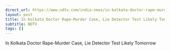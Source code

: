 ```yaml
---
direct_url: https://www.ndtv.com/india-news/in-kolkata-doctor-rape-murder-case-lie-detector-test-likely-tomorrow-6370757
layout: post
title: In Kolkata Doctor Rape-Murder Case, Lie Detector Test Likely Tomorrow
subtitle: NDTV
tags: []
---
```


In Kolkata Doctor Rape-Murder Case, Lie Detector Test Likely Tomorrow

